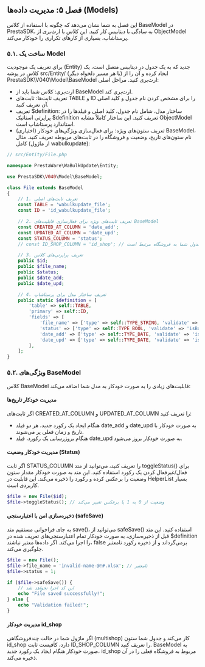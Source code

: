 ## فصل ۵: مدیریت داده‌ها (Models)
این فصل به شما نشان می‌دهد که چگونه با استفاده از کلاس BaseModel در PrestaSDK، به سادگی با دیتابیس کار کنید. این کلاس با ارث‌بری از ObjectModel پرستاشاپ، بسیاری از کارهای تکراری را خودکار می‌کند.
### ۵.۱. ساخت یک Model
برای تعریف یک موجودیت (Entity) جدید که به یک جدول در دیتابیس متصل است، یک کلاس در پوشه src/Entity/ (یا هر مسیر دلخواه دیگر) ایجاد کرده و آن را از PrestaSDK\V040\Model\BaseModel ارث‌بری کنید.
مراحل اصلی:
- ارث‌بری: کلاس شما باید از BaseModel ارث‌بری کند.
- تعریف ثابت‌ها: ثابت‌های TABLE و ID را برای مشخص کردن نام جدول و کلید اصلی آن تعریف کنید.
- تعریف $definition: ساختار مدل، شامل نام جدول، کلید اصلی و فیلدها را در پراپرتی استاتیک $definition تعریف کنید. این ساختار کاملاً مشابه ObjectModel استاندارد پرستاشاپ است.
- (اختیاری) تعریف ستون‌های ویژه: برای فعال‌سازی ویژگی‌های خودکار BaseModel، نام ستون‌های تاریخ، وضعیت و فروشگاه را در ثابت‌های مربوطه تعریف کنید.
مثال کامل (از ماژول wabulkupdate):

```php
// src/Entity/File.php

namespace PrestaWare\WaBulkUpdate\Entity;

use PrestaSDK\V040\Model\BaseModel;

class File extends BaseModel
{
    // 1. تعریف ثابت‌های اصلی
    const TABLE = 'wabulkupdate_file';
    const ID = 'id_wabulkupdate_file';

    // 2. تعریف ثابت‌های ویژه برای فعال‌سازی قابلیت‌های BaseModel
    const CREATED_AT_COLUMN = 'date_add';
    const UPDATED_AT_COLUMN = 'date_upd';
    const STATUS_COLUMN = 'status';
    // const ID_SHOP_COLUMN = 'id_shop'; // اگر جدول شما به فروشگاه مرتبط است

    // 3. تعریف پراپرتی‌های کلاس
    public $id;
    public $file_name;
    public $status;
    public $date_add;
    public $date_upd;

    // 4. تعریف ساختار مدل برای پرستاشاپ
    public static $definition = [
        'table' => self::TABLE,
        'primary' => self::ID,
        'fields' => [
            'file_name' => ['type' => self::TYPE_STRING, 'validate' => 'isFileName', 'required' => true, 'size' => 255],
            'status' => ['type' => self::TYPE_BOOL, 'validate' => 'isBool'],
            'date_add' => ['type' => self::TYPE_DATE, 'validate' => 'isDate'],
            'date_upd' => ['type' => self::TYPE_DATE, 'validate' => 'isDate'],
        ],
    ];
}
```
### ۵.۲. ویژگی‌های BaseModel
کلاس BaseModel قابلیت‌های زیادی را به صورت خودکار به مدل شما اضافه می‌کند:
#### مدیریت خودکار تاریخ‌ها
اگر ثابت‌های CREATED_AT_COLUMN و UPDATED_AT_COLUMN را تعریف کنید:
- هنگام ایجاد یک رکورد جدید، هر دو فیلد date_add و date_upd به صورت خودکار با تاریخ و زمان فعلی پر می‌شوند.
- هنگام بروزرسانی یک رکورد، فیلد date_upd به صورت خودکار بروز می‌شود.
#### مدیریت خودکار وضعیت (Status)
اگر ثابت STATUS_COLUMN را تعریف کنید، می‌توانید از متد toggleStatus() برای فعال/غیرفعال کردن یک رکورد استفاده کنید. این متد به صورت خودکار مقدار ستون وضعیت را برعکس کرده و رکورد را ذخیره می‌کند. این قابلیت در HelperList بسیار کاربردی است.
```php
$file = new File($id);
$file->toggleStatus(); // وضعیت از 0 به 1 یا برعکس تغییر می‌کند
```
#### ذخیره‌سازی امن با اعتبارسنجی (safeSave)
به جای فراخوانی مستقیم متد save()، می‌توانید از safeSave() استفاده کنید. این متد قبل از ذخیره‌سازی، به صورت خودکار تمام اعتبارسنجی‌های تعریف شده در $definition را اجرا می‌کند. اگر داده‌ها معتبر نباشند، false برمی‌گرداند و از ذخیره رکورد نامعتبر جلوگیری می‌کند.
```php
$file = new File();
$file->file_name = 'invalid-name-@!#.xlsx'; // نامعتبر
$file->status = 1;

if ($file->safeSave()) {
    // این کد اجرا نخواهد شد
    echo "File saved successfully!";
} else {
    echo "Validation failed!";
}
```
#### مدیریت خودکار id_shop
اگر ماژول شما در حالت چندفروشگاهی (multishop) کار می‌کند و جدول شما ستون id_shop دارد، کافیست ثابت ID_SHOP_COLUMN را تعریف کنید. BaseModel به صورت خودکار هنگام ایجاد یک رکورد جدید، id_shop مربوط به فروشگاه فعلی را در آن ذخیره می‌کند.
